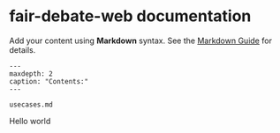 # fair-debate-web documentation

Add your content using **Markdown** syntax. See the
[Markdown Guide](https://www.markdownguide.org/) for details.


```{toctree}
---
maxdepth: 2
caption: "Contents:"
---

usecases.md
```

Hello world
